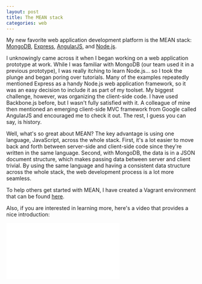 ```yaml
---
layout: post
title: The MEAN stack
categories: web
---
```


My new favorite web application development platform is the MEAN stack: <a href="http://www.mongodb.org" target="_blank">MongoDB</a>, <a href="http://expressjs.com" target="_blank">Express</a>, <a href="http://angularjs.org" target="_blank">AngularJS</a>, and <a href="http://nodejs.org" target="_blank">Node.js</a>.

I unknowingly came across it when I began working on a web application prototype at work. While I was familiar with MongoDB (our team used it in a previous prototype), I was really itching to learn Node.js... so I took the plunge and began poring over tutorials. Many of the examples repeatedly mentioned Express as a handy Node.js web application framework, so it was an easy decision to include it as part of my toolset. My biggest challenge, however, was organizing the client-side code. I have used Backbone.js before, but I wasn't fully satisfied with it. A colleague of mine then mentioned an emerging client-side MVC framework from Google called AngularJS and encouraged me to check it out. The rest, I guess you can say, is history.

Well, what's so great about MEAN? The key advantage is using one language, JavaScript, across the whole stack. First, it's a lot easier to move back and forth between server-side and client-side code since they're written in the same language. Second, with MongoDB, the data is in a JSON document structure, which makes passing data between server and client trivial. By using the same language and having a consistent data structure across the whole stack, the web development process is a lot more seamless.

To help others get started with MEAN, I have created a Vagrant environment that can be found <a href="https://github.com/drejkim/mean-vagrant" target="_blank">here</a>.

Also, if you are interested in learning more, here's a video that provides a nice introduction:

<div class="video-container">
    <iframe src="//www.youtube.com/embed/1Sy3vWJ1N2U" frameborder="0" allowfullscreen=""></iframe>
</div>